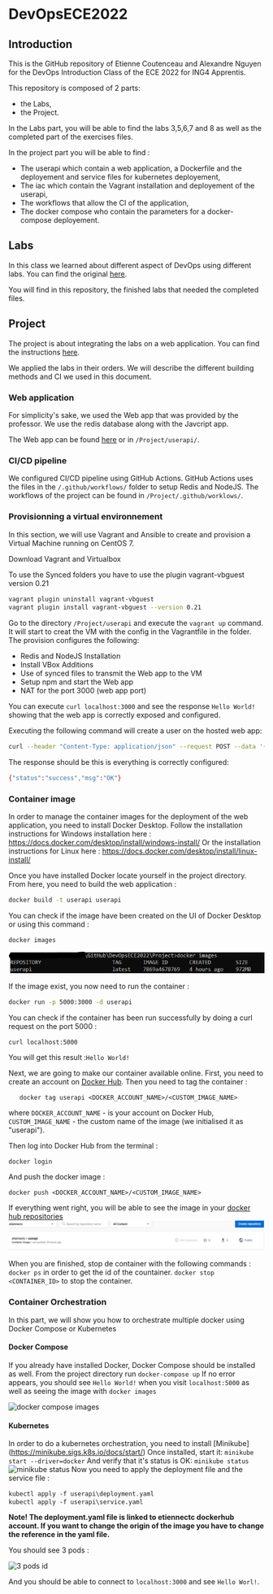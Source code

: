 # DevOpsECE2022

## Introduction
This is the GitHub repository of Etienne Coutenceau and Alexandre Nguyen for the DevOps Introduction Class of the ECE 2022 for ING4 Apprentis.

This repository is composed of 2 parts:
   - the Labs,
   - the Project. 

In the Labs part, you will be able to find the labs 3,5,6,7 and 8 as well as the completed part of the exercises files. 

In the project part you will be able to find :
   - The userapi which contain a web application, a Dockerfile and the deployement and service files for kubernetes deployement,
   - The iac which contain the Vagrant installation and deployement of the userapi,
   - The workflows that allow the CI of the application,
   - The docker compose who contain the parameters for a docker-compose deployement.
## Labs
In this class we learned about different aspect of DevOps using different labs. You can find the original [here](https://github.com/adaltas/ece-devops-2022-fall).

You will find in this repository, the finished labs that needed the completed files.
## Project
The project is about integrating the labs on a web application. You can find the instructions [here](https://github.com/adaltas/ece-devops-2022-fall/blob/main/project/instructions.md).

We applied the labs in their orders. We will describe the different building methods and CI we used in this document.
### Web application

For simplicity's sake, we used the Web app that was provided by the professor. We use the redis database along with the Javcript app.

The Web app can be found [here](https://github.com/adaltas/ece-devops-2022-fall-corrections/tree/main/userapi) or in `/Project/userapi/`.

### CI/CD pipeline

We configured CI/CD pipeline using GitHub Actions.
GitHub Actions uses the files in the `/.github/workflows/` folder to setup Redis and NodeJS.
The workflows of the project can be found in `/Project/.github/worklows/`.

### Provisionning a virtual environnement

In this section, we will use Vagrant and Ansible to create and provision a Virtual Machine running on CentOS 7.

Download Vagrant and Virtualbox

To use the Synced folders you have to use the plugin vagrant-vbguest version 0.21
```bash
vagrant plugin uninstall vagrant-vbguest
vagrant plugin install vagrant-vbguest --version 0.21
```
Go to the directory `/Project/userapi` and execute the `vagrant up` command. It will start to creat the VM with the config in the Vagrantfile in the folder.
The provision configures the following:
- Redis and NodeJS Installation
- Install VBox Additions
- Use of synced files to transmit the Web app to the VM
- Setup npm and start the Web app
- NAT for the port 3000 (web app port)

You can execute `curl localhost:3000` and see the response `Hello World!` showing that the web app is correctly exposed and configured.

Executing the following command will create a user on the hosted web app:
```bash
curl --header "Content-Type: application/json" --request POST --data '{"username":"sergkudinov","firstname":"sergei","lastname":"kudinov"}' http://localhost:3000/user
```
The response should be this is everything is correctly configured:
```bash
{"status":"success","msg":"OK"}
```

### Container image
In order to manage the container images for the deployment of the web application, you need to install Docker Desktop.
Follow the installation instructions for Windows installation here : https://docs.docker.com/desktop/install/windows-install/
Or the installation instructions for Linux here : https://docs.docker.com/desktop/install/linux-install/

Once you have installed Docker locate yourself in the project directory.
From here, you need to build the web application :
```bash
docker build -t userapi userapi
```
You can check if the image have been created on the UI of Docker Desktop or using this command :
```bash
docker images
```
![docker images](/images/docker.png "docker image")

If the image exist, you now need to run the container :
```bash
docker run -p 5000:3000 -d userapi
```
You can check if the container has been run successfully by doing a curl request on the port 5000 :
```bash
curl localhost:5000
```
You will get this result :`Hello World!`

Next, we are going to make our container available online. First, you need to create an account on [Docker Hub](https://hub.docker.com/).
Then you need to tag the container :
```
   docker tag userapi <DOCKER_ACCOUNT_NAME>/<CUSTOM_IMAGE_NAME>
```
where `DOCKER_ACCOUNT_NAME` - is your account on Docker Hub, `CUSTOM_IMAGE_NAME` - the custom name of the image (we initialised it as "userapi").

Then log into Docker Hub from the terminal : 
   ```
   docker login
   ```
And push the docker image :
   ```
   docker push <DOCKER_ACCOUNT_NAME>/<CUSTOM_IMAGE_NAME>
   ```
If everything went right, you will be able to see the image in your [docker hub repositories](https://hub.docker.com/repositories)
![docker hub images](/images/dockerHub.png "docker hub")

When you are finished, stop de container with the following commands :
`docker ps` in order to get the id of the countainer.
`docker stop <CONTAINER_ID>` to stop the container.

### Container Orchestration
In this part, we will show you how to orchestrate multiple docker using Docker Compose or Kubernetes
#### Docker Compose
If you already have installed Docker, Docker Compose should be installed as well.
From the project directory run 
```docker-compose up```
If no error appears, you should see `Hello World!` when you visit `localhost:5000` as well as seeing the image with `docker images`

![docker compose images](/images/dockerCompose.png "docker compose")

#### Kubernetes
In order to do a kubernetes orchestration, you need to install [Minikube] (https://minikube.sigs.k8s.io/docs/start/)
Once installed, start it: 
```minikube start --driver=docker```
And verify that it's status is OK:
```minikube status```
![minikube status](/images/minikubeStatus.png "minikube status")
Now you need to apply the deployment file and the service file :
```
kubectl apply -f userapi\deployment.yaml
kubectl apply -f userapi\service.yaml
```
**Note! The deployment.yaml file is linked to etiennectc dockerhub account. If you want to change the origin of the image you have to change the reference in the yaml file.**

You should see 3 pods :

![3 pods id](/images/3pods.png "3 Pods")

And you should be able to connect to `localhost:3000` and see `Hello Worl!`.
